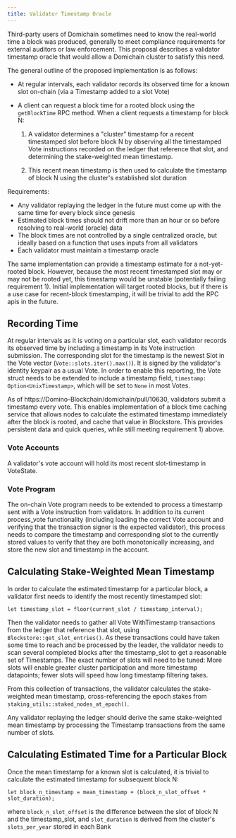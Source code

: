 ```yaml
---
title: Validator Timestamp Oracle
---
```


Third-party users of Domichain sometimes need to know the real-world time a block
was produced, generally to meet compliance requirements for external auditors or
law enforcement. This proposal describes a validator timestamp oracle that
would allow a Domichain cluster to satisfy this need.

The general outline of the proposed implementation is as follows:

- At regular intervals, each validator records its observed time for a known slot
  on-chain (via a Timestamp added to a slot Vote)
- A client can request a block time for a rooted block using the `getBlockTime`
  RPC method. When a client requests a timestamp for block N:

  1. A validator determines a "cluster" timestamp for a recent timestamped slot
     before block N by observing all the timestamped Vote instructions recorded on
     the ledger that reference that slot, and determining the stake-weighted mean
     timestamp.

  2. This recent mean timestamp is then used to calculate the timestamp of
     block N using the cluster's established slot duration

Requirements:

- Any validator replaying the ledger in the future must come up with the same
  time for every block since genesis
- Estimated block times should not drift more than an hour or so before resolving
  to real-world (oracle) data
- The block times are not controlled by a single centralized oracle, but
  ideally based on a function that uses inputs from all validators
- Each validator must maintain a timestamp oracle

The same implementation can provide a timestamp estimate for a not-yet-rooted
block. However, because the most recent timestamped slot may or may not be
rooted yet, this timestamp would be unstable (potentially failing requirement
1). Initial implementation will target rooted blocks, but if there is a use case
for recent-block timestamping, it will be trivial to add the RPC apis in the
future.

## Recording Time

At regular intervals as it is voting on a particular slot, each validator
records its observed time by including a timestamp in its Vote instruction
submission. The corresponding slot for the timestamp is the newest Slot in the
Vote vector (`Vote::slots.iter().max()`). It is signed by the validator's
identity keypair as a usual Vote. In order to enable this reporting, the Vote
struct needs to be extended to include a timestamp field, `timestamp: Option<UnixTimestamp>`, which will be set to `None` in most Votes.

As of https://Domino-Blockchain/domichain/pull/10630, validators submit a
timestamp every vote. This enables implementation of a block time caching
service that allows nodes to calculate the estimated timestamp immediately after
the block is rooted, and cache that value in Blockstore. This provides
persistent data and quick queries, while still meeting requirement 1) above.

### Vote Accounts

A validator's vote account will hold its most recent slot-timestamp in VoteState.

### Vote Program

The on-chain Vote program needs to be extended to process a timestamp sent with
a Vote instruction from validators. In addition to its current process_vote
functionality (including loading the correct Vote account and verifying that the
transaction signer is the expected validator), this process needs to compare the
timestamp and corresponding slot to the currently stored values to verify that
they are both monotonically increasing, and store the new slot and timestamp in
the account.

## Calculating Stake-Weighted Mean Timestamp

In order to calculate the estimated timestamp for a particular block, a
validator first needs to identify the most recently timestamped slot:

```text
let timestamp_slot = floor(current_slot / timestamp_interval);
```

Then the validator needs to gather all Vote WithTimestamp transactions from the
ledger that reference that slot, using `Blockstore::get_slot_entries()`. As these
transactions could have taken some time to reach and be processed by the leader,
the validator needs to scan several completed blocks after the timestamp_slot to
get a reasonable set of Timestamps. The exact number of slots will need to be
tuned: More slots will enable greater cluster participation and more timestamp
datapoints; fewer slots will speed how long timestamp filtering takes.

From this collection of transactions, the validator calculates the
stake-weighted mean timestamp, cross-referencing the epoch stakes from
`staking_utils::staked_nodes_at_epoch()`.

Any validator replaying the ledger should derive the same stake-weighted mean
timestamp by processing the Timestamp transactions from the same number of
slots.

## Calculating Estimated Time for a Particular Block

Once the mean timestamp for a known slot is calculated, it is trivial to
calculate the estimated timestamp for subsequent block N:

```text
let block_n_timestamp = mean_timestamp + (block_n_slot_offset * slot_duration);
```

where `block_n_slot_offset` is the difference between the slot of block N and
the timestamp_slot, and `slot_duration` is derived from the cluster's
`slots_per_year` stored in each Bank
